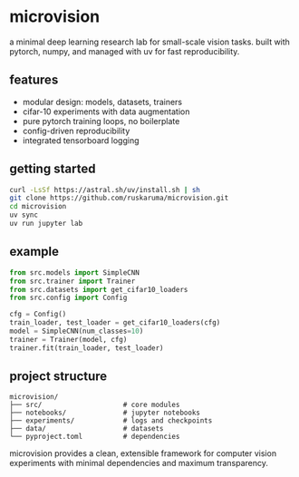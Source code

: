 # microvision

a minimal deep learning research lab for small-scale vision tasks. built with pytorch, numpy, and managed with uv for fast reproducibility.

## features

- modular design: models, datasets, trainers
- cifar-10 experiments with data augmentation
- pure pytorch training loops, no boilerplate
- config-driven reproducibility
- integrated tensorboard logging

## getting started

```bash
curl -LsSf https://astral.sh/uv/install.sh | sh
git clone https://github.com/ruskaruma/microvision.git
cd microvision
uv sync
uv run jupyter lab
```

## example

```python
from src.models import SimpleCNN
from src.trainer import Trainer
from src.datasets import get_cifar10_loaders
from src.config import Config

cfg = Config()
train_loader, test_loader = get_cifar10_loaders(cfg)
model = SimpleCNN(num_classes=10)
trainer = Trainer(model, cfg)
trainer.fit(train_loader, test_loader)
```

## project structure

```
microvision/
├── src/                    # core modules
├── notebooks/              # jupyter notebooks
├── experiments/            # logs and checkpoints
├── data/                   # datasets
└── pyproject.toml          # dependencies
```

microvision provides a clean, extensible framework for computer vision experiments with minimal dependencies and maximum transparency.
